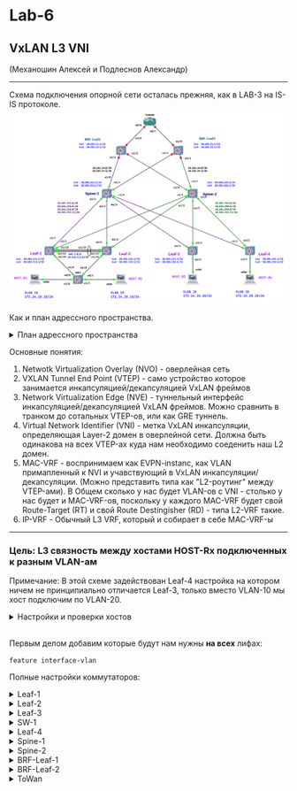 # Lab-6

## VxLAN L3 VNI

(Механошин Алексей и Подлеснов Александр)

---

Схема подключения опорной сети осталась прежняя, как в LAB-3 на IS-IS протоколе.
![Топология-и-маршрутизатор](./images/L3-VxLAN-Laba.png)

Как и план адрессного пространства.

<details>
 <summary>План адрессного пространства</summary>

Общая сеть для всех ЦОД-ов (для трех): ```10.100.0.0/14```

- (Диапазон хостов 10.100.0.1 - 10.103.255.254 )

1) Сеть 10.100.0.0/16 Оставим в резерве.
2) Для первого ЦОД-а суммарное: ```10.101.0.0/16``` ( 10.101.0.1 - 10.101.255.254 )
3) Для второго ЦОД-а суммарное: ```10.102.0.0/16``` ( 10.102.0.1 - 10.102.255.254 )

Таким образом план нумерации будет следуюший

IP = 10.10**D**.**S**xy.**M**zz

Где:

- D = номер ЦОД-а
- S = номер leaf/spine (**1** - leaf, **2**- spine)
- Mzz - значения по порядку

В ```x``` третьего октета кодируем номер Leaf или Spine

- с **1** по **5**
- 0 - для Border Leaf

В ```y``` третьего октета кодируем:

- 1 - Loopback 1 для UNDERLAY
- 2 - Loopback 2 для OVERLAY
- 3 - резерв, напрмер дял vPC keep-alive
- 4 - p2p линк
- 5 - сервисы

Loopack-s:

- ```10.101.111.1/32``` - ЦОД-1, Leaf-1,  Loopack - 1
- ```10.101.112.1/32``` - ЦОД-1, Leaf-1,  Loopack - 2
- ```10.101.121.1/32``` - ЦОД-1, Leaf-2,  Loopack - 1
- ```10.101.122.1/32``` - ЦОД-1, Leaf-2,  Loopack - 2
- ```10.101.131.1/32``` - ЦОД-1, Leaf-3,  Loopack - 1
- ```10.101.132.1/32``` - ЦОД-1, Leaf-3,  Loopack - 2
- ```10.101.141.1/32``` - ЦОД-1, Leaf-4,  Loopack - 1
- ```10.101.142.1/32``` - ЦОД-1, Leaf-4,  Loopack - 2
- ```10.101.211.1/32``` - ЦОД-1, Spine-1, Loopack - 1
- ```10.101.212.1/32``` - ЦОД-1, Spine-1, Loopack - 2
- ```10.101.221.1/32``` - ЦОД-1, Spine-2, Loopack - 1
- ```10.101.222.1/32``` - ЦОД-1, Spine-2, Loopack - 2

Border Leaf Loopacks:

- ```10.101.11.1``` - ЦОД-1, BRD-Leaf-1 Loopack-1
- ```10.101.12.1``` - ЦОД-1, BRD-Leaf-1 Loopack-2
- ```10.101.21.1``` - ЦОД-1, BRD-Leaf-2 Loopack-1
- ```10.101.22.1``` - ЦОД-1, BRD-Leaf-2 Loopack-2

Примеры сетей для vPC:

- ```10.101.113.0/30``` - vPC ЦОД-1, Leaf-1 to Leaf-2 (10.101.113.1 - 10.101.113.2)
- ```10.101.133.0/30``` - vPC ЦОД-1, Leaf-3 to Leaf-4 (10.101.133.1 - 10.101.133.2)

Cети P2P пиров, как и нумерация в октете идёт со стороны Spine:

- ```10.101.214.0/30``` - сеть в ЦОД-1, Spine-1 до Leaf-1 (10.101.214.1  - 10.101.214.2)
- ```10.101.214.4/30``` - сеть в ЦОД-1, Spine-1 до Leaf-2 (10.101.214.5  - 10.101.214.6)
- ```10.101.214.8/30``` - сеть в ЦОД-1, Spine-1 до Leaf-3 (10.101.214.9  - 10.101.214.10)
- ```10.101.214.12/30```- сеть в ЦОД-1, Spine-1 до Leaf-4 (10.101.214.13 - 10.101.214.14)
- ```10.101.224.0/30``` - сеть в ЦОД-1, Spine-2 до Leaf-1 (10.101.224.1  - 10.101.224.2)
- ```10.101.224.4/30``` - сеть в ЦОД-1, Spine-2 до Leaf-2 (10.101.224.5  - 10.101.224.6)
- ```10.101.224.8/30``` - сеть в ЦОД-1, Spine-2 до Leaf-3 (10.101.224.9  - 10.101.224.10)
- ```10.101.224.12/30```- сеть в ЦОД-1, Spine-2 до Leaf-4 (10.101.224.13 - 10.101.224.14)

Или в обратную сторону:

- ```10.101.214.0/30``` - сеть в ЦОД-1, Leaf-1 до Spine-1
- ```10.101.224.0/30``` - сеть в ЦОД-1, Leaf-1 до Spine-2
- ```10.101.214.4/30``` - сеть в ЦОД-1, Leaf-2 до Spine-1
- ```10.101.224.4/30``` - сеть в ЦОД-1, Leaf-2 до Spine-2
- ```10.101.214.8/30``` - сеть в ЦОД-1, Leaf-3 до Spine-1
- ```10.101.224.8/30``` - сеть в ЦОД-1, Leaf-3 до Spine-2
- ```10.101.214.12/30```- сеть в ЦОД-1, Leaf-4 до Spine-1
- ```10.101.224.12/30```- сеть в ЦОД-1, Leaf-4 до Spine-2

---
Сети BRD Leaf-Spine:

- ```10.101.14.0/30```  - сеть в ЦОД-1, Spine-1 до BRD-Leaf-1 (10.101.14.1 - 10.101.14.2)
- ```10.101.14.4/30```  - сеть в ЦОД-1, Spine-1 до BRD-Leaf-2 (10.101.14.5 - 10.101.14.6)
- ```10.101.24.0/30```  - сеть в ЦОД-1, Spine-2 до BRD-Leaf-1 (10.101.24.1 - 10.101.24.2)
- ```10.101.24.4/30```  - сеть в ЦОД-1, Spine-2 до BRD-Leaf-2 (10.101.24.5 - 10.101.24.6)

IP установлены следующим образом

Leaf-R1# sh ip int br

```text
Interface            IP Address
Lo1                  10.101.111.1
Lo2                  10.101.112.1
Eth1/1               10.101.214.2
Eth1/2               10.101.224.2
Eth1/15              10.101.113.1
```

Leaf-R2# sh ip int br

```text
Interface            IP Address
Lo1                  10.101.121.1
Lo2                  10.101.122.1
Eth1/1               10.101.214.6
Eth1/2               10.101.224.6
Eth1/15              10.101.113.2
```

Leaf-R3# sh ip int br

```text
Interface            IP Address
Lo1                  10.101.131.1
Lo2                  10.101.132.1
Eth1/1               10.101.214.10
Eth1/2               10.101.224.10
```

Leaf-R4# sh ip int br

```text
Interface            IP Address
Lo1                  10.101.141.1
Lo2                  10.101.142.1
Eth1/1               10.101.214.14
Eth1/2               10.101.224.14
```

Spine-R1# sh ip int br

```text
Interface            IP Address
Lo1                  10.101.211.1
Lo2                  10.101.212.1
Eth1/1               10.101.214.1
Eth1/2               10.101.214.5
Eth1/3               10.101.214.9
Eth1/4               10.101.214.13
Eth1/6               10.101.14.1
Eth1/7               10.101.14.5
```

Spine-R2# sh ip int br

```text
Interface            IP Address
Lo1                  10.101.221.1
Lo2                  10.101.222.1
Eth1/1               10.101.224.1
Eth1/2               10.101.224.5
Eth1/3               10.101.224.9
Eth1/4               10.101.224.13
Eth1/6               10.101.24.1
Eth1/7               10.101.24.5
```

BRF-Leaf-R1# sh ip int br

```text
Interface            IP Address
Lo1                  10.101.11.1
Lo2                  10.101.12.1
Eth1/1               10.101.14.2
Eth1/2               10.101.24.2
```

BRD-Leaf-R2# sh ip int br

```text
Interface            IP Address
Lo1                  10.101.21.1
Lo2                  10.101.22.1
Eth1/1               10.101.14.6
Eth1/2               10.101.24.6
```

</details>

Основные понятия:

1. Netwotk Virtualization Overlay (NVO) - оверлейная сеть
2. VXLAN Tunnel End Point (VTEP) - само устройство которое занимается инкапсуляцией/декапсуляцией VxLAN фреймов
3. Network Virtualization Edge (NVE) - туннельный интерфейс инкапсуляцией/декапсуляцией VxLAN фреймов.
 Можно сравнить в транком до сотальных VTEP-ов, или как GRE туннель.
4. Virtual Network Identifier (VNI) - метка VxLAN инкапсуляции, определяющая Layer-2 домен в оверлейной сети.
 Должна быть одинакова на всех VTEP-ах куда нам необходимо соеденить наш L2 домен.
5. MAC-VRF - воспринимаем как EVPN-instanc, как VLAN примапленный к NVI и учавствующий в VxLAN инкапсуляции/декапсуляции.
 (Можно представить типа как "L2-роутинг" между VTEP-ами).
 В Общем сколько у нас будет VLAN-ов с VNI - столько у нас будет и MAC-VRF-ов,
 поскольку у каждого MAC-VRF будет свой Route-Target (RT) и свой Route Destingisher (RD) - типа L2-VRF такие.
6. IP-VRF - Обычный L3 VRF, который и собирает в себе MAC-VRF-ы

---

### Цель: L3 связность между хостами HOST-Rx подключенных к разным VLAN-ам

Примечание: В этой схеме задействован Leaf-4 настройка на котором ничем не принципиально отличается Leaf-3, только вместо VLAN-10 мы хост подключим по VLAN-20.

<details>
<summary>Настройки и проверки хостов</summary>

```text
HOST-R1:~#ifconfig 
eth0      Link encap:Ethernet  HWaddr 02:42:97:89:E2:00  
          inet addr:172.24.10.10  Bcast:172.24.10.255  Mask:255.255.255.0
```

```text
HOST-R2:~#ifconfig 
eth0      Link encap:Ethernet  HWaddr 02:42:DD:79:F5:00  
          inet addr:172.24.20.10  Bcast:172.24.20.255  Mask:255.255.255.0
```

```text
HOST-R3:/#ifconfig 
eth0      Link encap:Ethernet  HWaddr 02:42:AF:A7:01:00  
          inet addr:172.24.10.20  Bcast:172.24.10.255  Mask:255.255.255.0
```

```text
HOST-R4:/#ifconfig 
eth0      Link encap:Ethernet  HWaddr 02:42:BE:17:BD:00  
          inet addr:172.24.20.20  Bcast:172.24.20.255  Mask:255.255.255.0
```

Проверим что HOST-1 может пинговать HOST-3, а HOST-2 может пинговать HOST-4

```text
HOST-R1:~#ping -c 2 172.24.10.20 
PING 172.24.10.20 (172.24.10.20) 56(84) bytes of data.
64 bytes from 172.24.10.20: icmp_seq=1 ttl=64 time=24.5 ms
64 bytes from 172.24.10.20: icmp_seq=2 ttl=64 time=14.8 ms

--- 172.24.10.20 ping statistics ---
2 packets transmitted, 2 received, 0% packet loss, time 1002ms
rtt min/avg/max/mdev = 14.786/19.657/24.528/4.871 ms
HOST-R1:~#
```

```text
HOST-R2:~#ping -c 2 172.24.20.20
PING 172.24.20.20 (172.24.20.20) 56(84) bytes of data.
64 bytes from 172.24.20.20: icmp_seq=1 ttl=64 time=14.3 ms
64 bytes from 172.24.20.20: icmp_seq=2 ttl=64 time=11.3 ms

--- 172.24.20.20 ping statistics ---
2 packets transmitted, 2 received, 0% packet loss, time 1001ms
rtt min/avg/max/mdev = 11.316/12.796/14.276/1.480 ms
HOST-R2:~#
```

</details><br>

Первым делом добавим которые будут нам нужны **на всех** лифах:

```text
feature interface-vlan
```















Полные настройки коммутаторов:

<details>
<summary>Leaf-1</summary>

```text
Leaf-R1# sh run

Leaf-R1#
```

</details>

<details>
<summary>Leaf-2</summary>

```text
Leaf-R2# sh run

Leaf-R2# 
```

</details>

<details>
<summary>Leaf-3</summary>

```text
Leaf-R3# sh run

Leaf-R3#
```

</details>

<details>
<summary>SW-1</summary>

```text
SW1#sh run br

end

```

</details>

<details>
<summary>Leaf-4</summary>

```text
Leaf-R4# sh run

Leaf-R4# 
```

</details>

<details>
<summary>Spine-1</summary>

```text
Spine-R1# sh run

Spine-R1# 
```

</details>

<details>
<summary>Spine-2</summary>

```text
Spine-R2# sh run

Spine-R2#
```

</details>

<details>
<summary>BRF-Leaf-1</summary>

```text
BRF-Leaf-R1# sh run

!Command: show running-config
!Running configuration last done at: Mon Dec  9 00:32:20 2024
!Time: Mon Dec  9 02:15:52 2024

version 9.3(8) Bios:version  
hostname BRF-Leaf-R1
vdc BRF-Leaf-R1 id 1
  limit-resource vlan minimum 16 maximum 4094
  limit-resource vrf minimum 2 maximum 4096
  limit-resource port-channel minimum 0 maximum 511
  limit-resource u4route-mem minimum 248 maximum 248
  limit-resource u6route-mem minimum 96 maximum 96
  limit-resource m4route-mem minimum 58 maximum 58
  limit-resource m6route-mem minimum 8 maximum 8

feature isis
clock timezone PRM 5 0

no password strength-check
username admin password 5 $5$MIDGHI$2nFpqu8C1skfYJz.nfv1.xMRxcwGOkEBjf3WOrg50kB  role network-admin
no ip domain-lookup
copp profile strict
snmp-server user admin auth md5 3763E49E7388DDE1EE6ED8E11043B7613B48 priv 3239A4DB7EDE89AAAA62D4BD1817E56D6717 localizedV2key engineID 128:0:0:9:3:12:205:0:0:27:1
rmon event 1 log trap public description FATAL(1) owner PMON@FATAL
rmon event 2 log trap public description CRITICAL(2) owner PMON@CRITICAL
rmon event 3 log trap public description ERROR(3) owner PMON@ERROR
rmon event 4 log trap public description WARNING(4) owner PMON@WARNING
rmon event 5 log trap public description INFORMATION(5) owner PMON@INFO

vlan 1

key chain ISIS
  key 1
    key-string 7 070c285f4d064b0916100a
    cryptographic-algorithm MD5
vrf context management


interface Ethernet1/1
  description to_spine-1
  no switchport
  ip address 10.101.14.2/30
  isis network point-to-point
  ip router isis UNDERLAY
  no isis passive-interface level-1-2
  no shutdown

interface Ethernet1/2
  description to_spine-2
  no switchport
  ip address 10.101.24.2/30
  isis network point-to-point
  ip router isis UNDERLAY
  no isis passive-interface level-1-2
  no shutdown

interface Ethernet1/3
  shutdown

interface Ethernet1/4
  shutdown

interface Ethernet1/5
  shutdown

interface Ethernet1/6
  shutdown

interface Ethernet1/7
  shutdown

interface Ethernet1/8
  shutdown

interface Ethernet1/9
  description to_wan
  no switchport
  speed 1000
  duplex full
  ip address 172.24.1.1/30
  isis network point-to-point
  ip router isis UNDERLAY
  no isis passive-interface level-1-2
  no shutdown

interface Ethernet1/10

interface Ethernet1/11

interface Ethernet1/12

interface Ethernet1/13

interface Ethernet1/14

interface Ethernet1/15

interface Ethernet1/16

interface Ethernet1/17

interface Ethernet1/18

interface Ethernet1/19

interface Ethernet1/20

interface Ethernet1/21

interface Ethernet1/22

interface Ethernet1/23

interface Ethernet1/24

interface Ethernet1/25

interface Ethernet1/26

interface Ethernet1/27

interface Ethernet1/28

interface Ethernet1/29

interface Ethernet1/30

interface Ethernet1/31

interface Ethernet1/32

interface Ethernet1/33

interface Ethernet1/34

interface Ethernet1/35

interface Ethernet1/36

interface Ethernet1/37

interface Ethernet1/38

interface Ethernet1/39

interface Ethernet1/40

interface Ethernet1/41

interface Ethernet1/42

interface Ethernet1/43

interface Ethernet1/44

interface Ethernet1/45

interface Ethernet1/46

interface Ethernet1/47

interface Ethernet1/48

interface Ethernet1/49

interface Ethernet1/50

interface Ethernet1/51

interface Ethernet1/52

interface Ethernet1/53

interface Ethernet1/54

interface Ethernet1/55

interface Ethernet1/56

interface Ethernet1/57

interface Ethernet1/58

interface Ethernet1/59

interface Ethernet1/60

interface Ethernet1/61

interface Ethernet1/62

interface Ethernet1/63

interface Ethernet1/64

interface mgmt0
  vrf member management

interface loopback1
  description # Router ID
  ip address 10.101.11.1/32
  ip router isis UNDERLAY

interface loopback2
  description # VTEP-ID
  ip address 10.101.12.1/32
icam monitor scale

cli alias name wr copy run start
cli alias name c conf term
cli alias name sir show ip route
cli alias name srr sh run | sec router
line console
  exec-timeout 0
  terminal length 48
  terminal width  186
line vty
boot nxos bootflash:/nxos.9.3.8.bin sup-1
router isis UNDERLAY
  net 49.0001.0101.0101.1001.00
  log-adjacency-changes
  authentication-type md5 level-1
  authentication-type md5 level-2
  authentication key-chain ISIS level-1
  authentication key-chain ISIS level-2
  address-family ipv4 unicast
    maximum-paths 2
    router-id loopback1
  passive-interface default level-1-2



BRF-Leaf-R1#
```

</details>

<details>
<summary>BRF-Leaf-2</summary>

```text
BRD-Leaf-R2# sh run

!Command: show running-config
!Running configuration last done at: Mon Dec  9 00:31:38 2024
!Time: Mon Dec  9 02:15:44 2024

version 9.3(8) Bios:version  
hostname BRD-Leaf-R2
vdc BRD-Leaf-R2 id 1
  limit-resource vlan minimum 16 maximum 4094
  limit-resource vrf minimum 2 maximum 4096
  limit-resource port-channel minimum 0 maximum 511
  limit-resource u4route-mem minimum 248 maximum 248
  limit-resource u6route-mem minimum 96 maximum 96
  limit-resource m4route-mem minimum 58 maximum 58
  limit-resource m6route-mem minimum 8 maximum 8

feature isis
clock timezone PRM 5 0

no password strength-check
username admin password 5 $5$ACNBEF$17/UC5AByWpXNbBSvnuvJloYBoV9atZRzW.oDYLwnr5  role network-admin
no ip domain-lookup
copp profile strict
snmp-server user admin auth md5 3752D36F5DECF4F5D19CE99D2745ADFDA765 priv 3756B50865C39086B7F9D2F641D5132E760C localizedV2key engineID 128:0:0:9:3:12:33:0:0:27:1
rmon event 1 log trap public description FATAL(1) owner PMON@FATAL
rmon event 2 log trap public description CRITICAL(2) owner PMON@CRITICAL
rmon event 3 log trap public description ERROR(3) owner PMON@ERROR
rmon event 4 log trap public description WARNING(4) owner PMON@WARNING
rmon event 5 log trap public description INFORMATION(5) owner PMON@INFO

vlan 1

key chain ISIS
  key 1
    key-string 7 070c285f4d064b0916100a
vrf context management


interface Ethernet1/1
  description to_spine-1
  no switchport
  ip address 10.101.14.6/30
  isis network point-to-point
  ip router isis UNDERLAY
  no isis passive-interface level-1-2
  no shutdown

interface Ethernet1/2
  description to_spine-2
  no switchport
  ip address 10.101.24.6/30
  isis network point-to-point
  ip router isis UNDERLAY
  no isis passive-interface level-1-2
  no shutdown

interface Ethernet1/3
  shutdown

interface Ethernet1/4
  shutdown

interface Ethernet1/5
  shutdown

interface Ethernet1/6
  shutdown

interface Ethernet1/7
  shutdown

interface Ethernet1/8
  shutdown

interface Ethernet1/9
  description to_wan
  no switchport
  speed 1000
  duplex full
  ip address 172.24.2.1/30
  isis network point-to-point
  ip router isis UNDERLAY
  no isis passive-interface level-1-2
  no shutdown

interface Ethernet1/10

interface Ethernet1/11

interface Ethernet1/12

interface Ethernet1/13

interface Ethernet1/14

interface Ethernet1/15

interface Ethernet1/16

interface Ethernet1/17

interface Ethernet1/18

interface Ethernet1/19

interface Ethernet1/20

interface Ethernet1/21

interface Ethernet1/22

interface Ethernet1/23

interface Ethernet1/24

interface Ethernet1/25

interface Ethernet1/26

interface Ethernet1/27

interface Ethernet1/28

interface Ethernet1/29

interface Ethernet1/30

interface Ethernet1/31

interface Ethernet1/32

interface Ethernet1/33

interface Ethernet1/34

interface Ethernet1/35

interface Ethernet1/36

interface Ethernet1/37

interface Ethernet1/38

interface Ethernet1/39

interface Ethernet1/40

interface Ethernet1/41

interface Ethernet1/42

interface Ethernet1/43

interface Ethernet1/44

interface Ethernet1/45

interface Ethernet1/46

interface Ethernet1/47

interface Ethernet1/48

interface Ethernet1/49

interface Ethernet1/50

interface Ethernet1/51

interface Ethernet1/52

interface Ethernet1/53

interface Ethernet1/54

interface Ethernet1/55

interface Ethernet1/56

interface Ethernet1/57

interface Ethernet1/58

interface Ethernet1/59

interface Ethernet1/60

interface Ethernet1/61

interface Ethernet1/62

interface Ethernet1/63

interface Ethernet1/64

interface mgmt0
  vrf member management

interface loopback1
  description # Router ID
  ip address 10.101.21.1/32
  ip router isis UNDERLAY

interface loopback2
  description # VTEP-ID
  ip address 10.101.22.1/32
icam monitor scale

cli alias name wr copy run start
cli alias name c conf term
cli alias name sir show ip route
cli alias name srr sh run | sec router
line console
  exec-timeout 0
  terminal length 48
  terminal width  186
line vty
boot nxos bootflash:/nxos.9.3.8.bin sup-1
router isis UNDERLAY
  net 49.0001.0101.0102.1001.00
  log-adjacency-changes
  authentication-type md5 level-1
  authentication-type md5 level-2
  authentication key-chain ISIS level-1
  authentication key-chain ISIS level-2
  address-family ipv4 unicast
    maximum-paths 2
    router-id loopback1
  passive-interface default level-1-2



BRD-Leaf-R2#
```

</details>

<details>
<summary>ToWan</summary>

```text
ToWAN#sh run brief 
Building configuration...

Current configuration : 2550 bytes
!
! Last configuration change at 02:44:23 PRM Mon Dec 9 2024
!
version 17.12
service timestamps debug datetime msec
service timestamps log datetime msec
!
hostname ToWAN
!
boot-start-marker
boot-end-marker
!
!
logging console warnings
no aaa new-model
!
!
!
clock timezone PRM 5 0
no ip icmp rate-limit unreachable
!
!         
!
!
!
!
!
!
!
!
no ip domain lookup
ip cef
login on-success log
no ipv6 cef
!
!
!
!
!
!
!
!
multilink bundle-name authenticated
!
!         
key chain ISIS
 key 1
  key-string cisco2laba
  cryptographic-algorithm md5
!
crypto pki trustpoint TP-self-signed-2043905
 enrollment selfsigned
 subject-name cn=IOS-Self-Signed-Certificate-2043905
 revocation-check none
 rsakeypair TP-self-signed-2043905
 hash sha256
!
!
crypto pki certificate chain TP-self-signed-2043905
 certificate self-signed 01
!
!
memory free low-watermark processor 55011
!
!
spanning-tree mode rapid-pvst
!
!         
!
!
!
!
!
! 
!
!
!
!
!
!
!
!
!
!
!
!
!
!
!
interface Loopback1
 description Router-ID
 ip address 172.24.200.1 255.255.255.255
!
interface Ethernet0/0
 description to_brd_leaf_1
 ip address 172.24.1.2 255.255.255.252
 ip router isis UNDERLAY
 isis network point-to-point 
 isis metric 40 level-1
 isis metric 40 level-2
!
interface Ethernet0/1
 description to_brd_leaf_2
 ip address 172.24.2.2 255.255.255.252
 ip router isis UNDERLAY
 isis network point-to-point 
 isis metric 40 level-1
 isis metric 40 level-2
!
interface Ethernet0/2
 no ip address
 shutdown
!
interface Ethernet0/3
 no ip address
 shutdown
!
interface Ethernet1/0
 no ip address
 shutdown
!
interface Ethernet1/1
 ip address 192.168.100.2 255.255.255.252
 no ip redirects
 shutdown
!
interface Ethernet1/2
 no ip address
 shutdown
!
interface Ethernet1/3
 no ip address
 shutdown
!
router isis UNDERLAY
 net 49.0002.1720.2420.0001.00
 router-id Loopback1
 authentication mode md5 level-1
 authentication mode md5 level-2
 authentication key-chain ISIS level-1
 authentication key-chain ISIS level-2
 metric-style wide
 log-adjacency-changes
 passive-interface default
 no passive-interface Ethernet0/0
 no passive-interface Ethernet0/1
!
ip forward-protocol nd
!
ip tcp synwait-time 5
!
ip http server
ip http secure-server
ip route 0.0.0.0 0.0.0.0 Null0
ip ssh bulk-mode 131072
!
!
!
!
!         
control-plane
!
!
alias exec c conf t
alias exec sir show ip route
alias exec srr show run br | s router
!
line con 0
 exec-timeout 0 0
 privilege level 15
 logging synchronous
line aux 0
 exec-timeout 0 0
 privilege level 15
 logging synchronous
line vty 0 4
 login
 transport input ssh
!
!
!
!
end       

ToWAN# 
```

</details>
